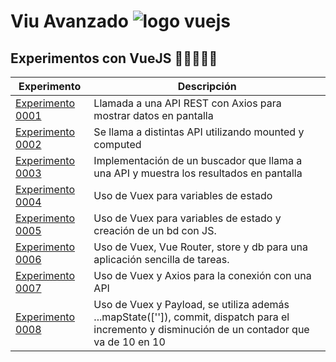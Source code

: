 # Viu Avanzado ![logo vuejs](./0001/public/favicon.ico)

## Experimentos con VueJS 🧪📗👨🏻‍💻

| Experimento | Descripción |
|-------------|-------------|
|[Experimento 0001](https://github.com/german-rs/viu-avanzado/tree/main/0001) | Llamada a una API REST con Axios para mostrar datos en pantalla |
| [Experimento 0002](https://github.com/german-rs/viu-avanzado/tree/main/0002) | Se llama a distintas API utilizando mounted y computed |
| [Experimento 0003](https://github.com/german-rs/viu-avanzado/tree/main/0003) | Implementación de un buscador que llama a una API y muestra los resultados en pantalla  |
| [Experimento 0004](https://github.com/german-rs/viu-avanzado/tree/main/0004) | Uso de Vuex para variables de estado |
| [Experimento 0005](https://github.com/german-rs/viu-avanzado/tree/main/0005) | Uso de Vuex para variables de estado y creación de un bd con JS. |
| [Experimento 0006](https://github.com/german-rs/viu-avanzado/tree/main/0006) | Uso de Vuex, Vue Router, store y db para una aplicación sencilla de tareas. |
| [Experimento 0007](https://github.com/german-rs/viu-avanzado/tree/main/0007) | Uso de Vuex y Axios para la conexión con una API |
| [Experimento 0008](https://github.com/german-rs/viu-avanzado/tree/main/0008) | Uso de Vuex y Payload, se utiliza además ...mapState(['']), commit, dispatch para el incremento y disminución de un contador que va de 10 en 10 |
